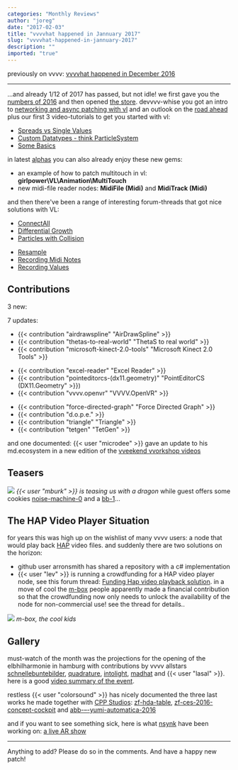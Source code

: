 ```yaml
---
categories: "Monthly Reviews"
author: "joreg"
date: "2017-02-03"
title: "vvvvhat happened in Jannuary 2017"
slug: "vvvvhat-happened-in-jannuary-2017"
description: ""
imported: "true"
---
```



previously on vvvv: [vvvvhat happened in December 2016](/blog/2017/vvvvhat-happened-in-december-2016)

---

...and already 1/12 of 2017 has passed, but not idle! we first gave you the [numbers of 2016](/blog/2017/vvvv-in-numbers-2016) and then opened [the store](/blog/2017/introducing-the-store). devvvv-whise you got an intro to [networking and async patching with vl](/blog/2017/vl-networking-and-async) and an outlook on the [road ahead](/blog/2017/devvvvlopment-update-january-2017) plus our first 3 video-tutorials to get you started with vl:
* [Spreads vs Single Values](https://vimeo.com/197956686)
* [Custom Datatypes - think ParticleSystem](https://vimeo.com/198615170)
* [Some Basics](https://vimeo.com/200604809)

in latest [alphas](https://vvvv.org/downloads/previews) you can also already enjoy these new gems:
* an example of how to patch multitouch in vl: **girlpower\VL\Animation\MultiTouch**
* new midi-file reader nodes: **MidiFile (Midi)** and **MidiTrack (Midi)** 

and then there've been a range of interesting forum-threads that got nice solutions with VL:
<!--{SPLIT()}-->
* [ConnectAll](https://discourse.vvvv.org/t/vl-first-go-connect-all/14614)
* [Differential Growth](https://discourse.vvvv.org/t/differential-growth-patched-in-vl/14603)
* [Particles with Collision](https://discourse.vvvv.org/t/custom-datatypes-think-particlesystem/14580)
<!--~~~-->
* [Resample](https://discourse.vvvv.org/t/vl-resample/14622)
* [Recording Midi Notes](https://discourse.vvvv.org/t/storing-midi-notes/14561)
* [Recording Values](https://discourse.vvvv.org/t/scale-time-slow-motion/14641)
<!--{SPLIT}-->

## Contributions
<!--{SPLIT()}-->
3 new:
<!--~~~-->
7 updates:
<!--~~~-->
<!--{SPLIT}-->
<!--{SPLIT()}-->
- {{< contribution "airdrawspline" "AirDrawSpline" >}}
- {{< contribution "thetas-to-real-world" "ThetaS to real world" >}}
- {{< contribution "microsoft-kinect-2.0-tools" "Microsoft Kinect 2.0 Tools" >}}
<!--~~~-->
- {{< contribution "excel-reader" "Excel Reader" >}}
- {{< contribution "pointeditorcs-(dx11.geometry)" "PointEditorCS (DX11.Geometry" >}})
- {{< contribution "vvvv.openvr" "VVVV.OpenVR" >}}
<!--~~~-->
- {{< contribution "force-directed-graph" "Force Directed Graph" >}}
- {{< contribution "d.o.p.e." >}}
- {{< contribution "triangle" "Triangle" >}}
- {{< contribution "tetgen" "TetGen" >}}
<!--{SPLIT}-->

and one documented:
{{< user "microdee" >}} gave an update to his md.ecosystem in a new edition of the [vveekend vvorkshop videos](https://www.youtube.com/watch?v=OuSVka5fXJQ)

## Teasers
![](dragon.jpg) 
*{{< user "mburk" >}} is teasing us with a dragon*
while guest offers some cookies [noise-machine-0](/blog/noise-machine-0) and a [bb-1](/blog/bb-1)...

## The HAP Video Player Situation
for years this was high up on the wishlist of many vvvv users: a node that would play back [HAP](https://github.com/Vidvox/hap) video files. and suddenly there are two solutions on the horizon:
* github user arronsmith has shared a repository with a c# implementation 
* {{< user "lev" >}} is running a crowdfunding for a HAP video player node, see this forum thread: [Funding Hap video playback solution](https://discourse.vvvv.org/t/decent-hap-playback-solution-for-vvvv-gpu-video-decoding/14663). in a move of cool the [m-box](https://vvvv.org/businesses/m-box-bewegtbild-gmbh) people apparently made a financial contribution so that the crowdfunding now only needs to unlock the availability of the node for non-commercial use! see the thread for details..

![](mbox.PNG)
*m-box, the cool kids*

## Gallery
must-watch of the month was the projections for the opening of the elbhilharmonie in hamburg with contributions by vvvv allstars [schnellebuntebilder](https://vvvv.org/businesses/schnellebuntebilder), [quadrature](https://vvvv.org/businesses/quadrature-goetz-neitsch-gbr), [intolight](https://vvvv.org/businesses/intolight), [madhat](https://vvvv.org/businesses/mad-hat-gmbh) and {{< user "lasal" >}}. here is a good [video summary of the event](https://www.ndr.de/fernsehen/Die-Elbphilharmonie-in-Farbe-und-Licht-getaucht,illumination116.html).

restless {{< user "colorsound" >}} has nicely documented the three last works he made together with [CPP Studios](https://vvvv.org/businesses/cpp-studios-gmbh): [zf-hda-table](/blog/zf-hda-table), [zf-ces-2016-concept-cockpit](/blog/zf-ces-2016-concept-cockpit) and [abb-–-yumi-automatica-2016](/blog/abb-–-yumi-automatica-2016)

and if you want to see something sick, here is what [nsynk](https://vvvv.org/businesses/nsynk-gesellschaft-für-kunst-und-technik) have been working on: [a live AR show](https://youtu.be/75qzxi5LG-0?t=18m10s)

---

Anything to add? Please do so in the comments.
And have a happy new patch!